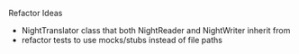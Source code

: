 Refactor Ideas
  - NightTranslator class that both NightReader and NightWriter inherit from 
  - refactor tests to use mocks/stubs instead of file paths

  